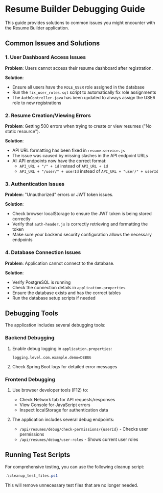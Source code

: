 # Resume Builder Debugging Guide

This guide provides solutions to common issues you might encounter with the Resume Builder application.

## Common Issues and Solutions

### 1. User Dashboard Access Issues

**Problem**: Users cannot access their resume dashboard after registration.

**Solution**:

- Ensure all users have the `ROLE_USER` role assigned in the database
- Run the `fix_user_roles.sql` script to automatically fix role assignments
- The `AuthController.java` has been updated to always assign the USER role to new registrations

### 2. Resume Creation/Viewing Errors

**Problem**: Getting 500 errors when trying to create or view resumes ("No static resource").

**Solution**:

- API URL formatting has been fixed in `resume.service.js`
- The issue was caused by missing slashes in the API endpoint URLs
- All API endpoints now have the correct format:
  - `API_URL + "/" + id` instead of `API_URL + id`
  - `API_URL + "/user/" + userId` instead of `API_URL + "user/" + userId`

### 3. Authentication Issues

**Problem**: "Unauthorized" errors or JWT token issues.

**Solution**:

- Check browser localStorage to ensure the JWT token is being stored correctly
- Verify that `auth-header.js` is correctly retrieving and formatting the token
- Make sure your backend security configuration allows the necessary endpoints

### 4. Database Connection Issues

**Problem**: Application cannot connect to the database.

**Solution**:

- Verify PostgreSQL is running
- Check the connection details in `application.properties`
- Ensure the database exists and has the correct tables
- Run the database setup scripts if needed

## Debugging Tools

The application includes several debugging tools:

### Backend Debugging

1. Enable debug logging in `application.properties`:

   ```
   logging.level.com.example.demo=DEBUG
   ```

2. Check Spring Boot logs for detailed error messages

### Frontend Debugging

1. Use browser developer tools (F12) to:

   - Check Network tab for API requests/responses
   - View Console for JavaScript errors
   - Inspect localStorage for authentication data

2. The application includes several debug endpoints:
   - `/api/resumes/debug/check-permissions/{userId}` - Checks user permissions
   - `/api/resumes/debug/user-roles` - Shows current user roles

## Running Test Scripts

For comprehensive testing, you can use the following cleanup script:

```powershell
.\cleanup_test_files.ps1
```

This will remove unnecessary test files that are no longer needed.
